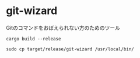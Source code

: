 # git-wizard

Gitのコマンドをおぼえられない方のためのツール

```shell
cargo build --release
```

```shell
sudo cp target/release/git-wizard /usr/local/bin/
```

